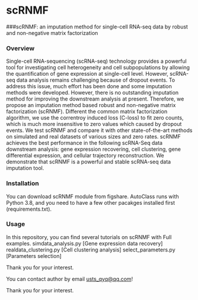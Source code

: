# scRNMF
###scRNMF: an imputation method for single-cell RNA-seq data by robust and non-negative matrix factorization

### Overview
Single-cell RNA-sequencing (scRNA-seq) technology provides a powerful tool for investigating cell heterogeneity and cell
subpopulations by allowing the quantification of gene expression at single-cell level. However, scRNA-seq data analysis
remains challenging because of dropout events. To address this issue, much effort has been done and some imputation
methods were developed. However, there is no outstanding imputation method for improving the downstream analysis
at present. Therefore, we propose an imputation method based robust and non-negative matrix factorization (scRNMF).
Different the common matrix factorization algorithm, we use the correntroy induced loss (C-loss) to fit zero counts,
which is much more insensitive to zero values which caused by dropout events. We test scRNMF and compare it with
other state-of-the-art methods on simulated and real datasets of various sizes and zero rates. scRNMF achieves the best
performance in the following scRNA-Seq data downstream analysis: gene expression recovering, cell clustering, gene
differential expression, and cellular trajectory reconstruction. We demonstrate that scRNMF is a powerful and stable
scRNA-seq data imputation tool.

### Installation
You can download scRNMF module from figshare.
AutoClass runs with Python 3.8, and you need to have a few other pacakges installed first (requirements.txt).


### Usage
In this repository, you can find several tutorials on scRNMF with Full examples.
simdata_analysis.py [Gene expression data recovery]
realdata_clustering.py [Cell clustering analysis]
select_parameters.py [Parameters selection]

Thank you for your interest.

You can contact author by email usts_qyq@qq.com!

Thank you for your interest.
